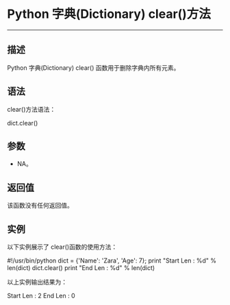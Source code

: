 Python 字典(Dictionary) clear()方法
===============================

* * *

描述
--

Python 字典(Dictionary) clear() 函数用于删除字典内所有元素。

语法
--

clear()方法语法：

dict.clear()

参数
--

*   NA。

返回值
---

该函数没有任何返回值。

实例
--

以下实例展示了 clear()函数的使用方法：

#!/usr/bin/python dict =  {'Name':  'Zara',  'Age':  7};  print  "Start Len : %d"  % len(dict) dict.clear()  print  "End Len : %d"  % len(dict)

以上实例输出结果为：

Start  Len  :  2  End  Len  :  0
